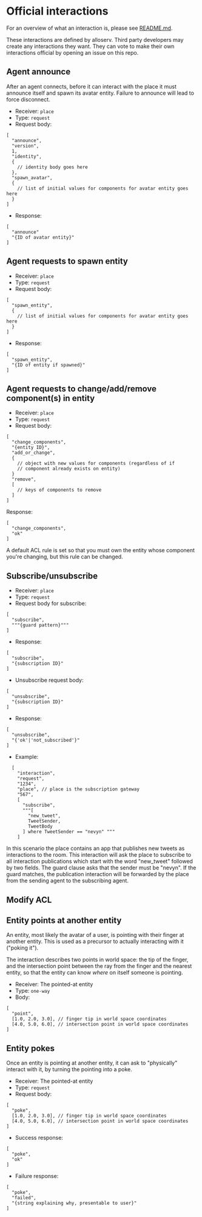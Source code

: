 # Official interactions

For an overview of what an interaction is, please see [README.md](README.md).

These interactions are defined by alloserv. Third party developers may
create any interactions they want. They can vote to make their own
interactions official by opening an issue on this repo.

## Agent announce

After an agent connects, before it can interact with the place
it must announce itself and spawn its avatar entity. Failure to
announce will lead to force disconnect.

* Receiver: `place`
* Type: `request`
* Request body:

```
[
  "announce",
  "version",
  1,
  "identity",
  {
    // identity body goes here
  },
  "spawn_avatar",
  {
    // list of initial values for components for avatar entity goes here
  }
]
```

* Response:

```
[
  "announce"
  "{ID of avatar entity}"
]
```

## Agent requests to spawn entity

* Receiver: `place`
* Type: `request`
* Request body:

```
[
  "spawn_entity",
  {
    // list of initial values for components for avatar entity goes here
  }
]
```

* Response:

```
[
  "spawn_entity",
  "{ID of entity if spawned}"
]
```


## Agent requests to change/add/remove component(s) in entity

* Receiver: `place`
* Type: `request`
* Request body:

```
[
  "change_components",
  "{entity ID}",
  "add_or_change",
  {
    // object with new values for components (regardless of if
    // component already exists on entity)
  }
  "remove",
  [
    // keys of components to remove
  ]
]
```

Response:

```
[
  "change_components",
  "ok"
]
```

A default ACL rule is set so that you must own the entity
whose component you're changing, but this rule can be changed.

## Subscribe/unsubscribe

* Receiver: `place`
* Type: `request`
* Request body for subscribe:

```
[
  "subscribe",
  """{guard pattern}"""
]
```

* Response:

```
[
  "subscribe",
  "{subscription ID}"
]
```

* Unsubscribe request body:

```
[
  "unsubscribe",
  "{subscription ID}"
]
```

* Response:

```
[
  "unsubscribe",
  "{'ok'|'not_subscribed'}"
]
```

* Example:

```
  [
    "interaction",
    "request",
    "1234",
    "place", // place is the subscription gateway
    "567",
    [
      "subscribe",
      """[
        "new_tweet",
        TweetSender,
        TweetBody
      ] where TweetSender == "nevyn" """
    ] 
```

In this scenario the place contains an app that publishes new tweets
as interactions to the room. This interaction will ask the place to
subscribe to all interaction publications which start with the
word "new_tweet" followed by two fields. The guard clause asks that
the sender must be "nevyn". If the guard matches, the publication
interaction will be forwarded by the place from the sending agent
to the subscribing agent.

## Modify ACL

## Entity points at another entity

An entity, most likely the avatar of a user, is pointing with their
finger at another entity. This is used as a precursor to actually
interacting with it ("poking it").

The interaction describes two points in world space: the tip of
the finger, and the intersection point between the ray from the
finger and the nearest entity, so that the entity can know _where_
on itself someone is pointing.

* Receiver: The pointed-at entity
* Type: `one-way`
* Body:

```
[
  "point",
  [1.0, 2.0, 3.0], // finger tip in world space coordinates
  [4.0, 5.0, 6.0], // intersection point in world space coordinates
]
```

## Entity pokes

Once an entity is pointing at another entity, it can ask to "physically"
interact with it, by turning the pointing into a poke.

* Receiver: The pointed-at entity
* Type: `request`
* Request body:

```
[
  "poke",
  [1.0, 2.0, 3.0], // finger tip in world space coordinates
  [4.0, 5.0, 6.0], // intersection point in world space coordinates
]
```

* Success response: 

```
[
  "poke",
  "ok"
]
```

* Failure response:

```
[
  "poke",
  "failed",
  "{string explaining why, presentable to user}"
]
```
